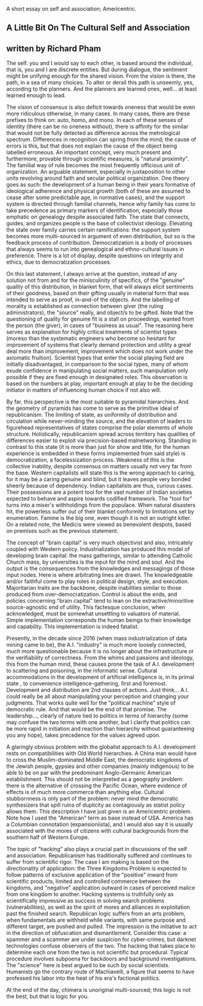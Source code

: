 A short essay on self and association; Americentric. 

## A Little Bit On The Cultural Self and Association  
## written by Richard Pham  

The self. you and I would say to each other, is based around the individual, 
that is, you and I are discrete entities. But during dialogue, the sentiment
might be unifying enough for the shared vision. From the vision is there, the 
path, in a sea of many choices. To alter or derail this path is unseemly, yes, 
according to the planners. And the planners are learned ones, well... at least 
learned enough to lead. 

The vision of consensus is also deficit towards oneness that would be even more 
ridiculous otherwise, in many cases. In many cases, there are these prefixes 
to think on: auto, homo, and mono. In each of these senses of identity (there 
can be no oneness without), there is affinity for the similar that would not 
be fully detected as difference across the metrological spectrum. Differences 
in recognition can spring from the mind; the cause of errors is this, but that 
does not explain the cause of the object being labelled erroneous. An important 
concept, very much present and furthermore, provable through scientific measures, 
is "natural proximity". The familial way of rule becomes the most frequently 
officious unit of organization. An arguable statement, especially in juxtaposition 
to other units revolving around faith and secular political organization. One 
theory goes as such: the development of a human being in their years formative 
of ideological adherence and physical growth (both of these are assumed to cease 
after some predictable age, in normative cases), and the support system is directed 
through familial channels, hence why family has come to take precedence as primary 
markers of identification, especially those emphatic on genealogy despite associated 
faith. The state that connects, guides, and organizes people is the base of 
collectivist ideology. Elevating the state over family carries certain ramifications: 
the support system becomes more multi-sourced in argument of even distribution, but 
so is the feedback process of contribution. Democratization is a body of processes 
that always seems to run into genealogical and ethno-cultural issues in preference. 
There is a lot of display, despite questions on integrity and ethics, due to 
democratization processes. 

On this last statement, I always arrive at the question, instead of any solution 
not from and for the minisculinity of specifics, of the "genuine" quality of this 
distribution, in blanket form, that will always elicit sentiments of their goodness, 
based on their gifting usually in material form that was intended to serve as proof, 
in-and-of the objects. And the labelling of morality is established as connection 
between giver (the ruling administrators), the "source" really, and object/s to be gifted. 
Note that the questioning of quality for genuine fit is a stall on proceedings, wanted 
from the person (the giver), in cases of "business as usual". The reasoning here serves 
as explanation for highly critical treatments of scientist types (moreso than the 
systematic engineers who become so hesitant for improvement of systems that clearly 
demand protection and utility a great deal more than improvement, improvement which does not work 
under the axiomatic fruition). Scientist types that enter the social playing field 
are initially disadvantaged, in comparison to the social types, many of whom exude 
confidence in manipulating social matters, such manipulation only possible if they 
are fixed enough in designated roles. This observation is based on the numbers at 
play, important enough at play to be the deciding initiator in matters of influencing 
human choice if not also will. 

By far, this perspective is the most suitable to pyramidal hierarchies. And the 
geometry of pyramids has come to serve as the primitive ideal of republicanism. The 
limiting of state, as uniformity of distribution and circulation while never-minding 
the source, and the elevation of leaders to figurehead representatives of states comprise 
the polar elements of whole structure. Holistically, republicanism spread across territory 
has qualities of differences easier to exploit via precision-based malnetworking. 
Standing in contrast to this state (it is more than just for show and title, for the 
human experience is embedded in these forms implemented from said style) is democratization, a 
facelessization process. Weakness of this is the collective inability, despite 
consensus on matters usually not very far from the base. Western capitalists will 
state this is the wrong approach to caring, for it may be a caring genuine and blind, but 
it leaves people very bonded sheerly because of dependency. Indian capitalists are thus, 
curious cases. Their possessions are a potent tool for the vast number of Indian societies 
expected to behave and aspire towards codified framework. The "tool for" turns into a 
miser's withholdings from the populace. When natural disasters hit, the powerless 
suffer out of their blanket conformity to limitations set by enumeration. Famine is 
the big one, even though it is not an outright killer. On a related note, the Medicis 
were viewed as benevolent despots, based on premises such as the previous statement. 

The concept of "brain capital" is very much objectivist and also, intricately coupled 
with Western policy. Industrialization has produced this model of developing brain capital: 
the mass gatherings, similar to attending Catholic Church mass, by universities is the 
input for the mind and soul. And the output is the consequences from the knowledges and 
messagings of those input nodes. Here is where arbitrating lines are drawn. The knowledgeable 
and/or faithful come to play roles in political design, style, and execution. Majoritarian 
traits are the backbone, despite inabilities similar to those produced from over-democratization. 
Control is about the ends, and policies concerning "brain capital" tend to lean on the 
extractive/minoritive source-agnostic end of utility. This factesque conclusion, when 
acknowledged, must be somewhat unsettling to valuators of material. Simple implementation 
corresponds the human beings to their knowledge and capability. This implementation 
is indeed fatalist. 

Presently, in the decade since 2016 (when mass industrialization of data mining came to be), 
the A.I. "industry" is much more loosely connected, much more questionable because it is 
no longer about the infrastructure or the verifiability of correctness. From the whims 
and passions and ideology, this from the human mind, these causes prone the task of A.I. development 
to scattering and poisoning, in the informatic sense. Cultural accommodations in 
the development of artificial intelligence is, in its primal state , to convenience 
intelligence-gathering, first and foremost. Development and distribution are 2nd classes 
of actions. Just think... A.I. could really be all about manipulating your perception 
and changing your judgments. That works quite well for the "political machine" style 
of democratic rule. And that would be the end of that promise. The leadership..., 
clearly of nature tied to politics in terms of hierarchy (some may confuse the two 
terms with one another, but I clarify that politics can be more rapid in initiation and 
reaction than hierarchy without guaranteeing you any hope), takes precedence for the values 
agreed upon. 

A glaringly obvious problem with the globalist approach to A.I. development rests on 
compatibilities with Old World hierarchies. A China man would have to cross the 
Muslim-dominated  Middle East, the democratic kingdoms of the Jewish people, gypsies and 
other companies (mainly indigenous) to be able to be on par with the predominant 
Anglo-Germanic American establishment. This should not be interpreted as a geography problem: 
there is the alternative of crossing the Pacific Ocean, where evidence of effects is of 
much more commerce than anything else. Cultural stubbornness is only part of the problem: 
never mind the democratic synthesizers that spill ruins of duplicity as contagiously as 
statist policy allows them. This description I have just given is an Americentric problem. 
Note how I used the "American" term as base instead of USA. America has a Columbian connotation 
(expansioniista), and I would also say it is usually associated with the mores of citizens with 
cultural backgrounds from the southern half of Western Europe. 

The topic of "hacking" also plays a crucial part in discussions of the self and 
association. Republicanism has traditionally suffered and continues to suffer from 
scientific rigor. The case I am making is based on the directionality of application: 
the Three Kingdoms Problem is expected to follow patterns of exclusive application of the 
"positive" inward from scientific products, limited and controlled commerce between the kingdoms, 
and "negative" application outward in cases of perceived malice from one kingdom to another. Hacking 
systems is truthfully only as scientifically impressive as success in solving search problems (vulnerabilities), 
as well as the spirit of mores and alliances in exploitation past the finished search. Republican 
logic suffers from an arts problem, when fundamentals are withheld while variants, with same 
purpose and different target, are pushed and pulled. The impression is the initiative to 
act in the direction of obfuscation and dismantlement. Consider this case: a spammer and a 
scammer are under suspicion for cyber-crimes, but darknet technologies confuse observers of 
the two. The hacking that takes place to determine each one from the two is not scientific but 
procedural. Typical procedure involves subpoena for backdoors and background investigations. 
The "science" here is best argued to be such by social scientists. Humanists go the contrary 
route of Machiavelli, a figure that seems to have professed his labor into the heat of his era's 
factional politics. 

At the end of the day, chimera is unoriginal multi-sourced; this logic is not the best, but that 
is logic for you. 
